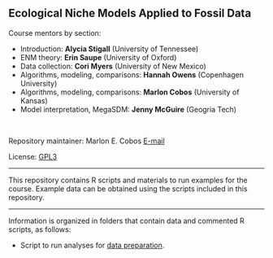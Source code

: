 ## Ecological Niche Models Applied to Fossil Data

Course mentors by section: 

- Introduction: **Alycia Stigall** (University of Tennessee)
- ENM theory: **Erin Saupe** (University of Oxford)
- Data collection: **Cori Myers** (University of New Mexico)
- Algorithms, modeling, comparisons: **Hannah Owens** (Copenhagen University)
- Algorithms, modeling, comparisons: **Marlon Cobos** (University of Kansas)
- Model interpretation, MegaSDM: **Jenny McGuire** (Geogria Tech)

<br>

Repository maintainer: Marlon E. Cobos [E-mail](mailto:manubio13@gmail.com)

License: <a href="https://github.com/marlonecobos/ENM_paleo/blob/main/LICENSE" target="_blank">GPL3</a> 

<hr>

This repository contains R scripts and materials to run examples for the course. Example data can be obtained using the scripts included in this repository.

<hr>

Information is organized in folders that contain data and commented R scripts, as follows:

- Script to run analyses for <a href="https://github.com/marlonecobos/ENM_paleo/blob/main/Scripts/data_preparation.R" target="_blank">data preparation</a>.
